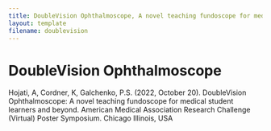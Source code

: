 ```yaml
---
title: DoubleVision Ophthalmoscope, A novel teaching fundoscope for medical student learners and beyond
layout: template
filename: doublevision
---
```


# DoubleVision Ophthalmoscope

Hojati, A, Cordner, K, Galchenko, P.S. (2022, October 20). DoubleVision Ophthalmoscope: A novel teaching fundoscope for medical student learners and beyond. American Medical Association Research Challenge (Virtual) Poster Symposium. Chicago Illinois, USA
